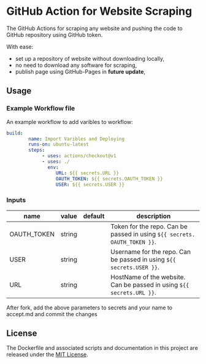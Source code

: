 # GitHub Action for Website Scraping

The GitHub Actions for scraping any website and pushing the code to GitHub repository using GitHub token.

With ease:

- set up a repository of website without downloading locally,
- no need to download any software for scraping,
- publish page using GitHub-Pages in **future update**,

## Usage

### Example Workflow file

An example workflow to add varibles to workflow:

```yaml
build:
        name: Import Varibles and Deploying
        runs-on: ubuntu-latest
        steps:
             - uses: actions/checkout@v1
             - uses: ./
               env:
                  URL: ${{ secrets.URL }}
                  OAUTH_TOKEN: ${{ secrets.OAUTH_TOKEN }}
                  USER: ${{ secrets.USER }}
```

### Inputs

| name | value | default | description |
| ---- | ----- | ------- | ----------- |
|  OAUTH_TOKEN | string | | Token for the repo. Can be passed in using `${{ secrets. OAUTH_TOKEN }}`. |
| USER | string |  | Username for the repo. Can be passed in using `${{ secrets.USER }}`. |
| URL | string | | HostName of the website. Can be passed in using `${{ secrets.URL }}`. |

After fork, add the above parameters to secrets and your name to accept.md and commit the changes

## License

The Dockerfile and associated scripts and documentation in this project are released under the [MIT License](LICENSE).
